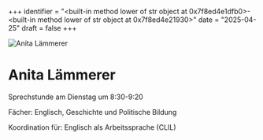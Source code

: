 
+++
identifier = "<built-in method lower of str object at 0x7f8ed4e1dfb0>-<built-in method lower of str object at 0x7f8ed4e21930>"
date = "2025-04-25"
draft = false
+++

<div class="row">
<div class="column">
<img src="/images/personal/Lämmerer.jpg" alt="Anita Lämmerer"> 
</div>
<div class="column">

# Anita Lämmerer

Sprechstunde am Dienstag um 8:30-9:20

Fächer: Englisch,  Geschichte und Politische Bildung











Koordination für: Englisch als Arbeitssprache (CLIL)

</div>
</div> 

